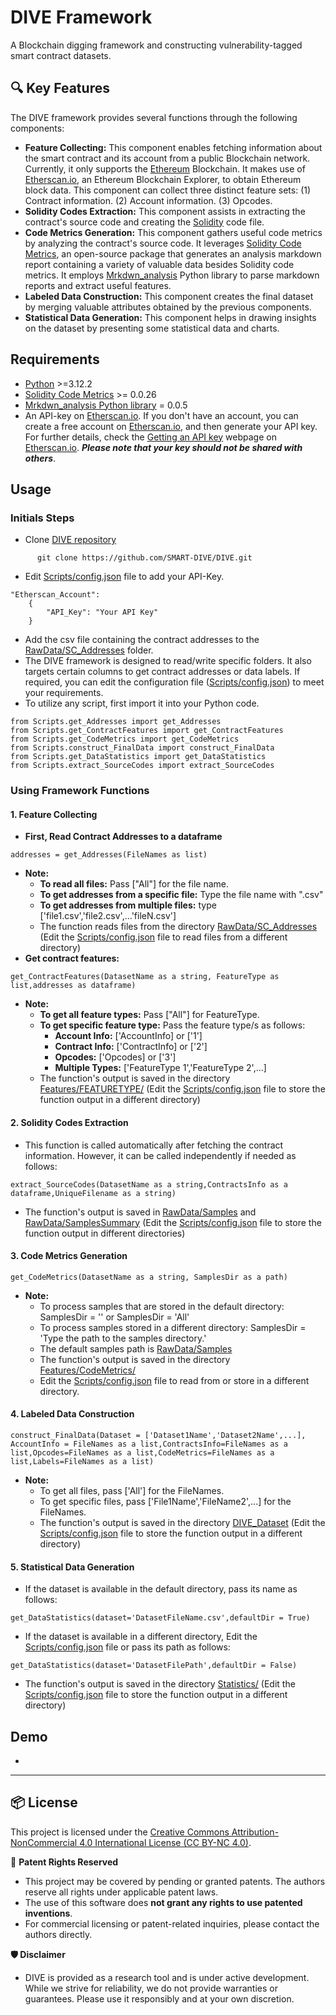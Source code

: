 # DIVE Framework
A Blockchain digging framework and constructing vulnerability-tagged smart contract datasets.

## 🔍 Key Features
The DIVE framework provides several functions through the following components:
* **Feature Collecting:** This component enables fetching information about the smart contract and its account from a public Blockchain network. Currently, it only supports the <A Href="https://ethereum.org/en/">Ethereum</A> Blockchain. It makes use of <A Href="https://etherscan.io/">Etherscan.io</A>, an Ethereum Blockchain Explorer, to obtain Ethereum block data. This component can collect three distinct feature sets: (1) Contract information. (2) Account information. (3) Opcodes.
* **Solidity Codes Extraction:** This component assists in extracting the contract's source code and creating the <A Href="https://soliditylang.org/">Solidity</A> code file.
* **Code Metrics Generation:** This component gathers useful code metrics by analyzing the contract's source code. It leverages <A Href="https://classic.yarnpkg.com/en/package/solidity-code-metrics">Solidity Code Metrics</A>, an open-source package that generates an analysis markdown report containing a variety of valuable data besides Solidity code metrics. It employs <A Href="https://pypi.org/project/markdown-analysis/"> Mrkdwn_analysis</A> Python library to parse markdown reports and extract useful features.
* **Labeled Data Construction:** This component creates the final dataset by merging valuable attributes obtained by the previous components.
* **Statistical Data Generation:** This component helps in drawing insights on the dataset by presenting some statistical data and charts.

## Requirements
*  <A Href="https://www.python.org/">Python</A> >=3.12.2
*  <A Href="https://classic.yarnpkg.com/en/package/solidity-code-metrics">Solidity Code Metrics</A> >= 0.0.26
*  <A Href="https://pypi.org/project/markdown-analysis/"> Mrkdwn_analysis Python library</A> = 0.0.5
*  An API-key on <A Href="https://etherscan.io/">Etherscan.io</A>. If you don't have an account, you can create a free account on <A Href="https://etherscan.io/">Etherscan.io</A>, and then generate your API key. For further details, check the <A Href="https://docs.etherscan.io/getting-started/viewing-api-usage-statistics">Getting an API key</A> webpage on <A Href="https://etherscan.io/">Etherscan.io</A>. ***Please note that your key should not be shared with others***.

## Usage
### Initials Steps
* Clone <A Href="https://github.com/SMART-DIVE/DIVE"> DIVE repository </A>
```
      git clone https://github.com/SMART-DIVE/DIVE.git
```
* Edit <A Href="https://github.com/SMART-DIVE/DIVE/blob/main/Scripts/config.json">Scripts/config.json</A> file to add your API-Key.
```
"Etherscan_Account": 
    {
        "API_Key": "Your API Key"
    }
```
* Add the csv file containing the contract addresses to the <A Href="https://github.com/SMART-DIVE/DIVE/tree/main/RawData/SC_Addresses">RawData/SC_Addresses</A> folder.
* The DIVE framework is designed to read/write specific folders. It also targets certain columns to get contract addresses or data labels. If required, you can edit the configuration file (<A Href="https://github.com/SMART-DIVE/DIVE/blob/main/Scripts/config.json">Scripts/config.json</A>) to meet your requirements.
* To utilize any script, first import it into your Python code.
```
from Scripts.get_Addresses import get_Addresses
from Scripts.get_ContractFeatures import get_ContractFeatures
from Scripts.get_CodeMetrics import get_CodeMetrics
from Scripts.construct_FinalData import construct_FinalData
from Scripts.get_DataStatistics import get_DataStatistics
from Scripts.extract_SourceCodes import extract_SourceCodes
```
### Using Framework Functions
#### **1. Feature Collecting**
* **First, Read Contract Addresses to a dataframe**
```
addresses = get_Addresses(FileNames as list)
```
* **Note:**
    * **To read all files:** Pass ["All"] for the file name. 
    * **To get addresses from a specific file:** Type the file name with ".csv"
    * **To get addresses from multiple files:** type ['file1.csv','file2.csv',...'fileN.csv']
    *  The function reads files from the directory <A Href="https://github.com/SMART-DIVE/DIVE/tree/main/RawData/SC_Addresses">RawData/SC_Addresses</A> (Edit the <A Href="https://github.com/SMART-DIVE/DIVE/blob/main/Scripts/config.json">Scripts/config.json</A> file to read files from a different directory)
* **Get contract features:**
```
get_ContractFeatures(DatasetName as a string, FeatureType as list,addresses as dataframe)
```
* **Note:**
   * **To get all feature types:** Pass ["All"] for FeatureType. 
   * **To get specific feature type:** Pass the feature type/s as follows:
      *   **Account Info:** ['AccountInfo] or ['1']
      *   **Contract Info:** ['ContractInfo] or ['2']
      *   **Opcodes:** ['Opcodes] or ['3']
      *   **Multiple Types:** ['FeatureType 1','FeatureType 2',...]
  * The function's output is saved in the directory <A Href= "https://github.com/SMART-DIVE/DIVE/tree/main/Features">Features/FEATURETYPE/</A> (Edit the <A Href="https://github.com/SMART-DIVE/DIVE/blob/main/Scripts/config.json">Scripts/config.json</A> file to store the function output in a different directory)
#### **2. Solidity Codes Extraction**
* This function is called automatically after fetching the contract information. However, it can be called independently if needed as follows:
```
extract_SourceCodes(DatasetName as a string,ContractsInfo as a dataframe,UniqueFilename as a string)
```
* The function's output is saved in <A Href="https://github.com/SMART-DIVE/DIVE/tree/main/RawData/Samples">RawData/Samples</A> and <A Href="https://github.com/SMART-DIVE/DIVE/tree/main/RawData/SamplesSummary">RawData/SamplesSummary</A> (Edit the <A Href="https://github.com/SMART-DIVE/DIVE/blob/main/Scripts/config.json">Scripts/config.json</A> file to store the function output in different directories)

#### **3. Code Metrics Generation**
```
get_CodeMetrics(DatasetName as a string, SamplesDir as a path)
```
* **Note:** 
  * To process samples that are stored in the default directory: SamplesDir = '' or SamplesDir = 'All'
  * To process samples stored in a different directory: SamplesDir = 'Type the path to the samples directory.'
  * The default samples path is <A Href="https://github.com/SMART-DIVE/DIVE/tree/main/RawData/Samples">RawData/Samples</A>
  * The function's output is saved in the directory <A Href="https://github.com/SMART-DIVE/DIVE/tree/main/Features/CodeMetrics">Features/CodeMetrics/</A> 
  * Edit the <A Href="https://github.com/SMART-DIVE/DIVE/blob/main/Scripts/config.json">Scripts/config.json</A> file to read from or store in a different directory.
#### **4. Labeled Data Construction**
```
construct_FinalData(Dataset = ['Dataset1Name','Dataset2Name',...], AccountInfo = FileNames as a list,ContractsInfo=FileNames as a list,Opcodes=FileNames as a list,CodeMetrics=FileNames as a list,Labels=FileNames as a list)
```
* **Note:**
   * To get all files, pass ['All'] for the FileNames.
   * To get specific files, pass ['File1Name','FileName2',...] for the FileNames.
   * The function's output is saved in the directory <A Href="https://github.com/SMART-DIVE/DIVE/tree/main/DIVE_Dataset">DIVE_Dataset</A> (Edit the <A Href="https://github.com/SMART-DIVE/DIVE/blob/main/Scripts/config.json">Scripts/config.json</A> file to store the function output in a different directory)
#### **5. Statistical Data Generation**
* If the dataset is available in the default directory, pass its name as follows:
```
get_DataStatistics(dataset='DatasetFileName.csv',defaultDir = True)
```
* If the dataset is available in a different directory, Edit the <A Href="https://github.com/SMART-DIVE/DIVE/blob/main/Scripts/config.json">Scripts/config.json</A> file or pass its path as follows:
```
get_DataStatistics(dataset='DatasetFilePath',defaultDir = False)
```
* The function's output is saved in the directory <A Href= "https://github.com/SMART-DIVE/DIVE/tree/main/Statistics">Statistics/</A> (Edit the <A Href="https://github.com/SMART-DIVE/DIVE/blob/main/Scripts/config.json">Scripts/config.json</A> file to store the function output in a different directory)
## Demo
*  
---
## 📦 License

This project is licensed under the [Creative Commons Attribution-NonCommercial 4.0 International License (CC BY-NC 4.0)](https://creativecommons.org/licenses/by-nc/4.0/).

🚫 **Patent Rights Reserved**  
* This project may be covered by pending or granted patents. The authors reserve all rights under applicable patent laws.  
* The use of this software does **not grant any rights to use patented inventions**.  
* For commercial licensing or patent-related inquiries, please contact the authors directly.

**🛡️ Disclaimer**
* DIVE is provided as a research tool and is under active development. While we strive for reliability, we do not provide warranties or guarantees. Please use it responsibly and at your own discretion.
